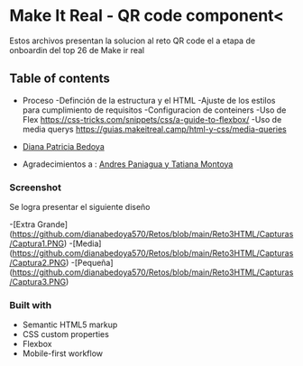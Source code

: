 # Make It Real - QR code component<

Estos archivos presentan la solucion al reto QR code el a etapa de onboardin del top 26 de Make ir real

## Table of contents

- Proceso
 -Definción de la estructura y el HTML
 -Ajuste de los estilos para cumplimiento de requisitos
    -Configuracion de conteiners
    -Uso de Flex https://css-tricks.com/snippets/css/a-guide-to-flexbox/
    -Uso de media querys https://guias.makeitreal.camp/html-y-css/media-queries

- [Diana Patricia Bedoya](#author)
- Agradecimientos a : [Andres Paniagua y Tatiana Montoya](#acknowledgments)


### Screenshot

Se logra presentar el siguiente diseño 

 -[Extra Grande] (https://github.com/dianabedoya570/Retos/blob/main/Reto3HTML/Capturas/Captura1.PNG) 
 -[Media] (https://github.com/dianabedoya570/Retos/blob/main/Reto3HTML/Capturas/Captura2.PNG) 
 -[Pequeña] (https://github.com/dianabedoya570/Retos/blob/main/Reto3HTML/Capturas/Captura3.PNG)


### Built with

- Semantic HTML5 markup
- CSS custom properties
- Flexbox
- Mobile-first workflow

#
